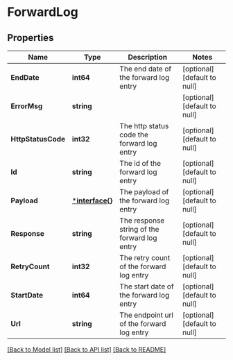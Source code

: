 # ForwardLog

## Properties
Name | Type | Description | Notes
------------ | ------------- | ------------- | -------------
**EndDate** | **int64** | The end date of the forward log entry | [optional] [default to null]
**ErrorMsg** | **string** |  | [optional] [default to null]
**HttpStatusCode** | **int32** | The http status code the forward log entry | [optional] [default to null]
**Id** | **string** | The id of the forward log entry | [optional] [default to null]
**Payload** | [***interface{}**](interface{}.md) | The payload of the forward log entry | [optional] [default to null]
**Response** | **string** | The response string of the forward log entry | [optional] [default to null]
**RetryCount** | **int32** | The retry count of the forward log entry | [optional] [default to null]
**StartDate** | **int64** | The start date of the forward log entry | [optional] [default to null]
**Url** | **string** | The endpoint url of the forward log entry | [optional] [default to null]

[[Back to Model list]](../README.md#documentation-for-models) [[Back to API list]](../README.md#documentation-for-api-endpoints) [[Back to README]](../README.md)


